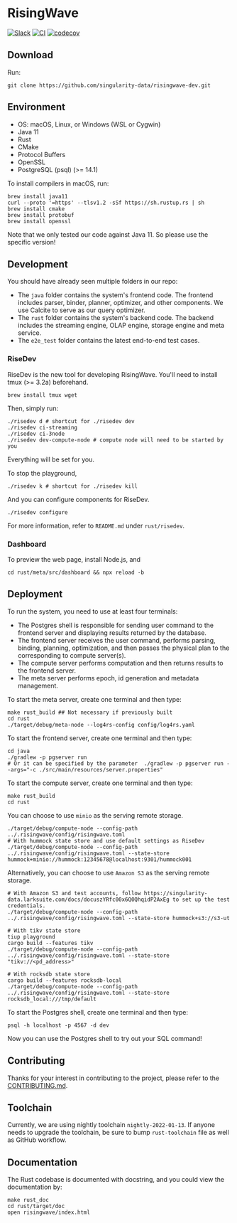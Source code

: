 # RisingWave

[![Slack](https://badgen.net/badge/Slack/Join%20RisingWave/0abd59?icon=slack)](https://join.slack.com/t/risingwave-community/shared_invite/zt-120rft0mr-d8uGk3d~NZiZAQWPnElOfw)
[![CI](https://github.com/singularity-data/risingwave-dev/actions/workflows/main.yml/badge.svg)](https://github.com/singularity-data/risingwave-dev/actions/workflows/main.yml)
[![codecov](https://codecov.io/gh/singularity-data/risingwave-dev/branch/main/graph/badge.svg?token=EB44K9K38B)](https://codecov.io/gh/singularity-data/risingwave-dev)

## Download
Run:
```shell
git clone https://github.com/singularity-data/risingwave-dev.git
```

## Environment
* OS: macOS, Linux, or Windows (WSL or Cygwin)
* Java 11
* Rust
* CMake
* Protocol Buffers
* OpenSSL
* PostgreSQL (psql) (>= 14.1)

To install compilers in macOS, run:

```shell
brew install java11
curl --proto '=https' --tlsv1.2 -sSf https://sh.rustup.rs | sh
brew install cmake
brew install protobuf
brew install openssl
```

Note that we only tested our code against Java 11. So please use the specific version!

## Development
You should have already seen multiple folders in our repo:
- The `java` folder contains the system's frontend code. The frontend includes parser, binder, planner,
optimizer, and other components. We use Calcite to serve as our query optimizer.
- The `rust` folder contains the system's backend code. The backend includes the streaming engine, OLAP
engine, storage engine and meta service.
- The `e2e_test` folder contains the latest end-to-end test cases.


### RiseDev

RiseDev is the new tool for developing RisingWave. You'll need to install tmux (>= 3.2a) beforehand.

```
brew install tmux wget
```

Then, simply run:

```
./risedev d # shortcut for ./risedev dev
./risedev ci-streaming
./risedev ci-3node
./risedev dev-compute-node # compute node will need to be started by you
```

Everything will be set for you.

To stop the playground,

```
./risedev k # shortcut for ./risedev kill
```

And you can configure components for RiseDev.

```
./risedev configure
```

For more information, refer to `README.md` under `rust/risedev`.

### Dashboard

To preview the web page, install Node.js, and

```
cd rust/meta/src/dashboard && npx reload -b
```

## Deployment
To run the system, you need to use at least four terminals:
- The Postgres shell is responsible for sending user command to the frontend server and displaying
results returned by the database.
- The frontend server receives the user command, performs parsing, binding, planning, optimization,
and then passes the physical plan to the corresponding to compute server(s).
- The compute server performs computation and then returns results to the frontend server.
- The meta server performs epoch, id generation and metadata management.

To start the meta server, create one terminal and then type:
```shell
make rust_build ## Not necessary if previously built
cd rust
./target/debug/meta-node --log4rs-config config/log4rs.yaml
```

To start the frontend server, create one terminal and then type:
```shell
cd java
./gradlew -p pgserver run 
# Or it can be specified by the parameter  ./gradlew -p pgserver run --args="-c ./src/main/resources/server.properties"
```

To start the compute server, create one terminal and then type:
```shell
make rust_build
cd rust
```
You can choose to use `minio` as the serving remote storage.
```shell
./target/debug/compute-node --config-path ../.risingwave/config/risingwave.toml
# With hummock state store and use default settings as RiseDev
./target/debug/compute-node --config-path ../.risingwave/config/risingwave.toml --state-store hummock+minio://hummock:12345678@localhost:9301/hummock001
```
Alternatively, you can choose to use `Amazon S3` as the serving remote storage.
```shell
# With Amazon S3 and test accounts, follow https://singularity-data.larksuite.com/docs/docuszYRfc00x6Q0QhqidP2AxEg to set up the test credentials.
./target/debug/compute-node --config-path ../.risingwave/config/risingwave.toml --state-store hummock+s3://s3-ut
```

```shell
# With tikv state store
tiup playground
cargo build --features tikv
./target/debug/compute-node --config-path ../.risingwave/config/risingwave.toml --state-store "tikv://<pd_address>"
```

```shell
# With rocksdb state store
cargo build --features rocksdb-local
./target/debug/compute-node --config-path ../.risingwave/config/risingwave.toml --state-store rocksdb_local:///tmp/default
```

To start the Postgres shell, create one terminal and then type:
```shell
psql -h localhost -p 4567 -d dev
```

Now you can use the Postgres shell to try out your SQL command!

## Contributing
Thanks for your interest in contributing to the project, please refer to the [CONTRIBUTING.md](https://github.com/singularity-data/risingwave-dev/blob/main/CONTRIBUTING.md).

## Toolchain
Currently, we are using nightly toolchain `nightly-2022-01-13`. If anyone needs to upgrade
the toolchain, be sure to bump `rust-toolchain` file as well as GitHub workflow.

## Documentation

The Rust codebase is documented with docstring, and you could view the documentation by:

```shell
make rust_doc
cd rust/target/doc
open risingwave/index.html
```
